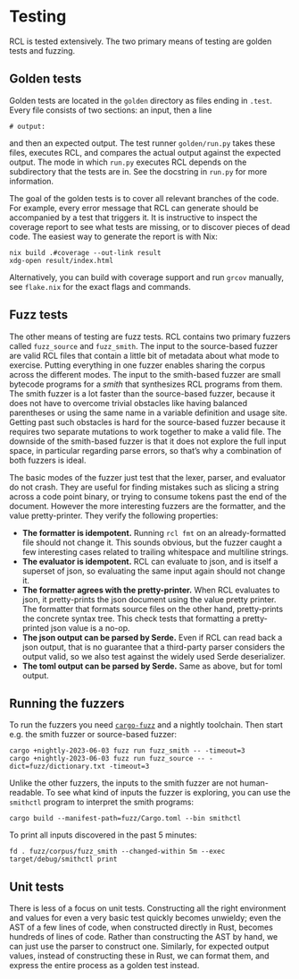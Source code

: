 # Testing

RCL is tested extensively. The two primary means of testing are golden tests
and fuzzing.

## Golden tests

Golden tests are located in the `golden` directory as files ending in `.test`.
Every file consists of two sections: an input, then a line

    # output:

and then an expected output. The test runner `golden/run.py` takes these files,
executes <abbr>RCL</abbr>, and compares the actual output against the expected
output. The mode in which `run.py` executes <abbr>RCL</abbr> depends on the
subdirectory that the tests are in. See the docstring in `run.py` for more
information.

The goal of the golden tests is to cover all relevant branches of the code. For
example, every error message that <abbr>RCL</abbr> can generate should be
accompanied by a test that triggers it. It is instructive to inspect the
coverage report to see what tests are missing, or to discover pieces of dead
code. The easiest way to generate the report is with Nix:

    nix build .#coverage --out-link result
    xdg-open result/index.html

Alternatively, you can build with coverage support and run `grcov` manually,
see `flake.nix` for the exact flags and commands.

## Fuzz tests

The other means of testing are fuzz tests. RCL contains two primary fuzzers
called `fuzz_source` and `fuzz_smith`. The input to the source-based fuzzer
are valid <abbr>RCL</abbr> files that contain a little bit of metadata about
what mode to exercise. Putting everything in one fuzzer enables sharing the
corpus across the different modes. The input to the smith-based fuzzer are
small bytecode programs for a _smith_ that synthesizes <abbr>RCL</abbr> programs
from them. The smith fuzzer is a lot faster than the source-based fuzzer,
because it does not have to overcome trivial obstacles like having balanced
parentheses or using the same name in a variable definition and usage site.
Getting past such obstacles is hard for the source-based fuzzer because it
requires two separate mutations to work together to make a valid file. The
downside of the smith-based fuzzer is that it does not explore the full input
space, in particular regarding parse errors, so that’s why a combination of both
fuzzers is ideal.

The basic modes of the fuzzer just test that the lexer, parser, and evaluator
do not crash. They are useful for finding mistakes such as slicing a string
across a code point binary, or trying to consume tokens past the end of the
document. However the more interesting fuzzers are the formatter, and the value
pretty-printer. They verify the following properties:

 * **The formatter is idempotent.** Running `rcl fmt` on an already-formatted
   file should not change it. This sounds obvious, but the fuzzer caught a few
   interesting cases related to trailing whitespace and multiline strings.
 * **The evaluator is idempotent.** RCL can evaluate to json, and is itself a
   superset of json, so evaluating the same input again should not change it.
 * **The formatter agrees with the pretty-printer.** When <abbr>RCL</abbr>
   evaluates to json, it pretty-prints the json document using the value pretty
   printer. The formatter that formats source files on the other hand,
   pretty-prints the concrete syntax tree. This check tests that formatting a
   pretty-printed json value is a no-op.
 * **The json output can be parsed by Serde.** Even if <abbr>RCL</abbr> can read
   back a json output, that is no guarantee that a third-party parser considers
   the output valid, so we also test against the widely used Serde deserializer.
 * **The toml output can be parsed by Serde.** Same as above, but for toml
   output.

## Running the fuzzers

To run the fuzzers you need [`cargo-fuzz`][cargo-fuzz] and a nightly toolchain.
Then start e.g. the smith fuzzer or source-based fuzzer:

    cargo +nightly-2023-06-03 fuzz run fuzz_smith -- -timeout=3
    cargo +nightly-2023-06-03 fuzz run fuzz_source -- -dict=fuzz/dictionary.txt -timeout=3

Unlike the other fuzzers, the inputs to the smith fuzzer are not human-readable.
To see what kind of inputs the fuzzer is exploring, you can use the `smithctl`
program to interpret the smith programs:

    cargo build --manifest-path=fuzz/Cargo.toml --bin smithctl

To print all inputs discovered in the past 5 minutes:

    fd . fuzz/corpus/fuzz_smith --changed-within 5m --exec target/debug/smithctl print

[cargo-fuzz]: https://github.com/rust-fuzz/cargo-fuzz

## Unit tests

There is less of a focus on unit tests. Constructing all the right environment
and values for even a very basic test quickly becomes unwieldy; even the
<abbr>AST</abbr> of a few lines of code, when constructed directly in Rust,
becomes hundreds of lines of code. Rather than constructing the <abbr>AST</abbr>
by hand, we can just use the parser to construct one. Similarly, for expected
output values, instead of constructing these in Rust, we can format them, and
express the entire process as a golden test instead.

